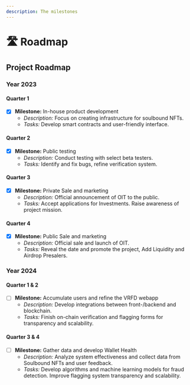 ```yaml
---
description: The milestones
---
```


# 🛣️ Roadmap

## Project Roadmap

### Year 2023

#### Quarter 1

* [x] **Milestone:** In-house product development
  * _Description:_ Focus on creating infrastructure for soulbound NFTs.
  * _Tasks:_ Develop smart contracts and user-friendly interface.

#### Quarter 2

* [x] **Milestone:** Public testing
  * _Description:_ Conduct testing with select beta testers.
  * _Tasks:_ Identify and fix bugs, refine verification system.

#### Quarter 3

* [x] **Milestone:** Private Sale and marketing
  * _Description:_ Official announcement of OIT to the public.
  * _Tasks:_ Accept applications for Investments. Raise awareness of project mission.

#### Quarter 4

* [x] **Milestone:** Public Sale and marketing
  * _Description:_ Official sale and launch of OIT.
  * _Tasks:_ Reveal the date and promote the project, Add Liquidity and Airdrop Presalers.

### Year 2024

#### Quarter 1 & 2

* [ ] **Milestone:** Accumulate users and refine the VRFD webapp
  * _Description:_ Develop integrations between front-/backend and blockchain.
  * _Tasks:_ Finish on-chain verification and flagging forms for transparency and scalability.

#### Quarter 3 & 4

* [ ] **Milestone:** Gather data and develop Wallet Health
  * _Description:_ Analyze system effectiveness and collect data from Soulbound NFTs and user feedback.
  * _Tasks:_ Develop algorithms and machine learning models for fraud detection. Improve flagging system transparency and scalability.
